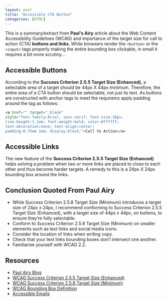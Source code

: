 ```yaml
---
layout: post
title: "Accessible CTA Button"
categories: [HTML]
---
```

This is a summary/extract from **Paul's Airy** article about the Web Content Accessibility Guidelines (WCAG) and importance of the target size for call to action (CTA) **buttons and links**. While browsers render the ```<button>``` or the ```<input>``` tags properly making the entire bounding box clickable, in email it requires a bit more scrutiny&hellip;

## Accessible Buttons
According to the **Success Criterion 2.5.5 Target Size (Enhanced)**, a selectable area of a target should be 44px X 44px minimum. Therefore, the entire area of a CTA button should be selectable, not just its text. As buttons are constructed with anchor tags to meet the requirems apply padding around the <a> tag as follows:

```html
<a href="" target="_blank" 
style="font-family:Arial, sans-serif; font-size:18px; 
line-height:1.1em; font-weight:bold; color:#ffffff; 
text-decoration:none; text-align:center; 
padding:0.75em 1em; display:block;">Call to Action</a>
```

## Accessible Links
The new feature of the **Success Criterion 2.5.5 Target Size (Enhanced)** helps solving a problem when two or more links are placed to close to each other and thus become harder targets. A remedy to this is a 24px X 24px bounding box around the links.

## Conclusion Quoted From Paul Airy
*   While Success Criterion 2.5.8 Target Size (Minimum) introduces a target size of 24px x 24px, I recommend conforming to Success Criterion 2.5.5 Target Size (Enhanced), with a target size of 44px x 44px, on buttons, to ensure they’re fully selectable.
*   Conform to Success Criterion 2.5.8 Target Size (Minimum) on smaller elements such as text links and social media icons.
*   Consider the location of links when writing copy.
*   Check that your text links bounding boxes don’t intersect one another.
*   Familiarise yourself with WCAG 2.2.


## Resources
*   [Paul Airy Blog](https://beyondtheenvelope.cmail19.com/t/d-e-vtlody-jlaiyail-a/)
*   [WCAG Success Criterion 2.5.5 Target Size (Enhanced)](https://www.w3.org/TR/WCAG22/#target-size-enhanced)
*   [WCAG Success Criterion 2.5.8 Target Size (Minimum)](https://www.w3.org/TR/WCAG22/#target-size-minimum)
*   [WCAG Bounding Box Definition](https://www.w3.org/TR/WCAG22/#dfn-bounding-boxes)
*   [Accessible Emails](/accessible-emails/)